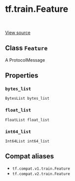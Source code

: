 <div itemscope itemtype="http://developers.google.com/ReferenceObject">
<meta itemprop="name" content="tf.train.Feature" />
<meta itemprop="path" content="Stable" />
<meta itemprop="property" content="bytes_list"/>
<meta itemprop="property" content="float_list"/>
<meta itemprop="property" content="int64_list"/>
</div>

# tf.train.Feature

<!-- Insert buttons and diff -->

<table class="tfo-notebook-buttons tfo-api" align="left">
</table>

<a target="_blank" href="/code/stable/tensorflow/core/example/feature.proto">View source</a>



## Class `Feature`

A ProtocolMessage



<!-- Placeholder for "Used in" -->


## Properties

<h3 id="bytes_list"><code>bytes_list</code></h3>

`BytesList bytes_list`


<h3 id="float_list"><code>float_list</code></h3>

`FloatList float_list`


<h3 id="int64_list"><code>int64_list</code></h3>

`Int64List int64_list`






## Compat aliases

* `tf.compat.v1.train.Feature`
* `tf.compat.v2.train.Feature`

